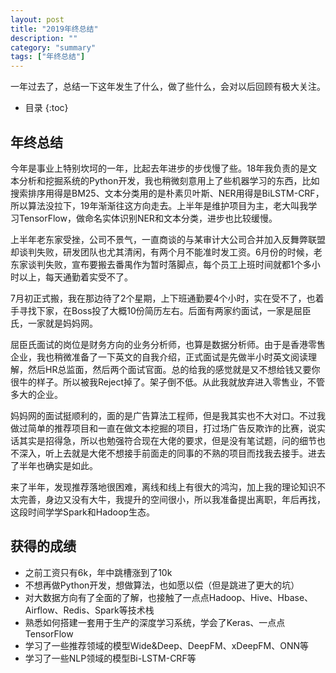 ```yaml
---
layout: post
title: "2019年终总结"
description: ""
category: "summary"
tags: ["年终总结"]
---
```


一年过去了，总结一下这年发生了什么，做了些什么，会对以后回顾有极大关注。

* 目录
{:toc}



## 年终总结

今年是事业上特别坎坷的一年，比起去年进步的步伐慢了些。18年我负责的是文本分析和挖掘系统的Python开发，我也稍微刻意用上了些机器学习的东西，比如搜索排序用得是BM25、文本分类用的是朴素贝叶斯、NER用得是BiLSTM-CRF，所以算法没拉下，19年渐渐往这方向走去。上半年是维护项目为主，老大叫我学习TensorFlow，做命名实体识别NER和文本分类，进步也比较缓慢。

上半年老东家受挫，公司不景气，一直商谈的与某审计大公司合并加入反舞弊联盟却谈判失败，研发团队也尤其清闲，有两个月不能准时发工资。6月份的时候，老东家谈判失败，宣布要搬去番禺作为暂时落脚点，每个员工上班时间就都1个多小时以上，每天通勤着实受不了。

7月初正式搬，我在那边待了2个星期，上下班通勤要4个小时，实在受不了，也着手寻找下家，在Boss投了大概10份简历左右。后面有两家约面试，一家是屈臣氏，一家就是妈妈网。

屈臣氏面试的岗位是财务方向的业务分析师，也算是数据分析师。由于是香港零售企业，我也稍微准备了一下英文的自我介绍，正式面试是先做半小时英文阅读理解，然后HR总监面，然后两个面试官面。总的给我的感觉就是又不想给钱又要你很牛的样子。所以被我Reject掉了。架子倒不低。从此我就放弃进入零售业，不管多大的企业。

妈妈网的面试挺顺利的，面的是广告算法工程师，但是我其实也不大对口。不过我做过简单的推荐项目和一直在做文本挖掘的项目，打过场广告反欺诈的比赛，说实话其实是招得急，所以也勉强符合现在大佬的要求，但是没有笔试题，问的细节也不深入，听上去就是大佬不想接手前面走的同事的不熟的项目而找我去接手。进去了半年也确实是如此。

来了半年，发现推荐落地很困难，离线和线上有很大的鸿沟，加上我的理论知识不太完善，身边又没有大牛，我提升的空间很小，所以我准备提出离职，年后再找，这段时间学学Spark和Hadoop生态。



## 获得的成绩

- 之前工资只有6k，年中跳槽涨到了10k
- 不想再做Python开发，想做算法，也如愿以偿（但是跳进了更大的坑）
- 对大数据方向有了全面的了解，也接触了一点点Hadoop、Hive、Hbase、Airflow、Redis、Spark等技术栈
- 熟悉如何搭建一套用于生产的深度学习系统，学会了Keras、一点点TensorFlow
- 学习了一些推荐领域的模型Wide&Deep、DeepFM、xDeepFM、ONN等
- 学习了一些NLP领域的模型Bi-LSTM-CRF等